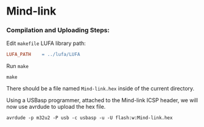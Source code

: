 # Mind-link

### Compilation and Uploading Steps:

Edit `makefile` LUFA library path:

```makefile
LUFA_PATH    = ../lufa/LUFA
```

Run `make`

```
make
```

There should be a file named `Mind-link.hex` inside of the current directory.

Using a USBasp programmer, attached to the Mind-link ICSP header, we will now use avrdude to upload the hex file.

```
avrdude -p m32u2 -P usb -c usbasp -u -U flash:w:Mind-link.hex
```
